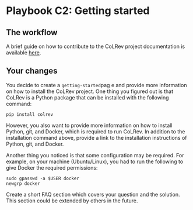# Playbook C2: Getting started

## The workflow

A brief guide on how to contribute to the CoLRev project documentation is available [here](contribute-to-docs.md).

## Your changes

You decide to create a `getting-started`pag e and provide more information on how to install the CoLRev project. One thing you figured out is that CoLRev is a Python package that can be installed with the following command:

```
pip install colrev
```

However, you also want to provide more information on how to install Python, git, and Docker, which is required to run CoLRev. In addition to the installation command above, provide a link to the installation instructions of Python, git, and Docker.

Another thing you noticed is that some configuration may be required. For example, on your machine (Ubuntu/Linux), you had to run the following to give Docker the required permissions:

```
sudo gpasswd -a $USER docker
newgrp docker
```

Create a short FAQ section which covers your question and the solution. This section could be extended by others in the future.

